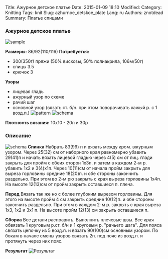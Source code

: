 Title: Ажурное детское платье
Date: 2015-01-09 18:10
Modified: 
Category: Knitting
Tags: knit
Slug: azhurnoe_detskoe_plate
Lang: ru
Authors: znotdead
Summary: Платье спицами

### Ажурное детское платье


![sample](static/img/knitting/azhurnoe_detskoe_plate/sample.jpg)

**Размеры:** 86/92(110/116)
**Потребуется:**
- 300(350г) пряжи (50% вискозы, 50% полиакрила, 106м/50г)
- спицы 3.5
- крючок 3

**Узоры**
- лицевая гладь
- ажурный узор по схеме
- рачий шаг
- основной узор (вязать ст. б/н. при этом поворачивать кажый р. с 1 возд.п.)
![pattern](static/img/knitting/azhurnoe_detskoe_plate/pattern1.jpg)
![schema](static/img/knitting/azhurnoe_detskoe_plate/pattern2.jpg)

**Плотность вязания:** 10х10 - 20п и 30р

### Описание
![schema](static/img/knitting/azhurnoe_detskoe_plate/schema.jpg)
**Спинка**
Набрать 83(99) п и вязать между кром. вжурным узором. Через 25(32) см от наборного края равномерно убавить 29(41)п и начать вязать лицевой гладью через 4(5) см от лиц. глади закрыть для пройм с обеих сторон 1х3п. и затем в каждом 2-м р. убавить 1х2 и 3(4)х1п. Через 10(11)см от начала пройм закрыть для выреза горловины средние 18(20)п. и обе стороны закончить раздельно. При этом во 2-м рю закрыть с края выреза горловины 1х4п. На высоте 12(13)см от пройм закрыть оставшиеся п. плеча.

**Перед**
Вязать так же но с более глубоким вырезом горловины. Для этого на высоте пройм 4 см закрыть средние 10(12)п. и обе стороны закончить раздельно. При этом в каждом 2-м р. закрыть с края выреза 1х3, 1х2 и 3х1 п. На высоте пройм 12(13) см закрыть оставшиеся п.

**Сборка**
Все детали расправить. Выполнить плечевые швы. Все края обвязать 1 круговым р.ст. б/н и 1 круговым р. "рачьего шага". Для пояса связать цепочку из 5 возд.п. и вязать 90(100)см основным узором. По бокам в начале смены узоров связать 2п. под пояс из возд.п. и протянуть через них пояс.

**Результат**
![Результат](static/img/knitting/azhurnoe_detskoe_plate/result.jpg)
